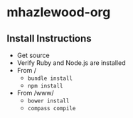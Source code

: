# mhazlewood-org

## Install Instructions
* Get source
* Verify Ruby and Node.js are installed
* From /
  * `bundle install`
  * `npm install`
* From /www/
  * `bower install`
  * `compass compile`
